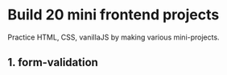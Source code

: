 # Build 20 mini frontend projects
 Practice HTML, CSS, vanillaJS by making various mini-projects.

## 1. form-validation
